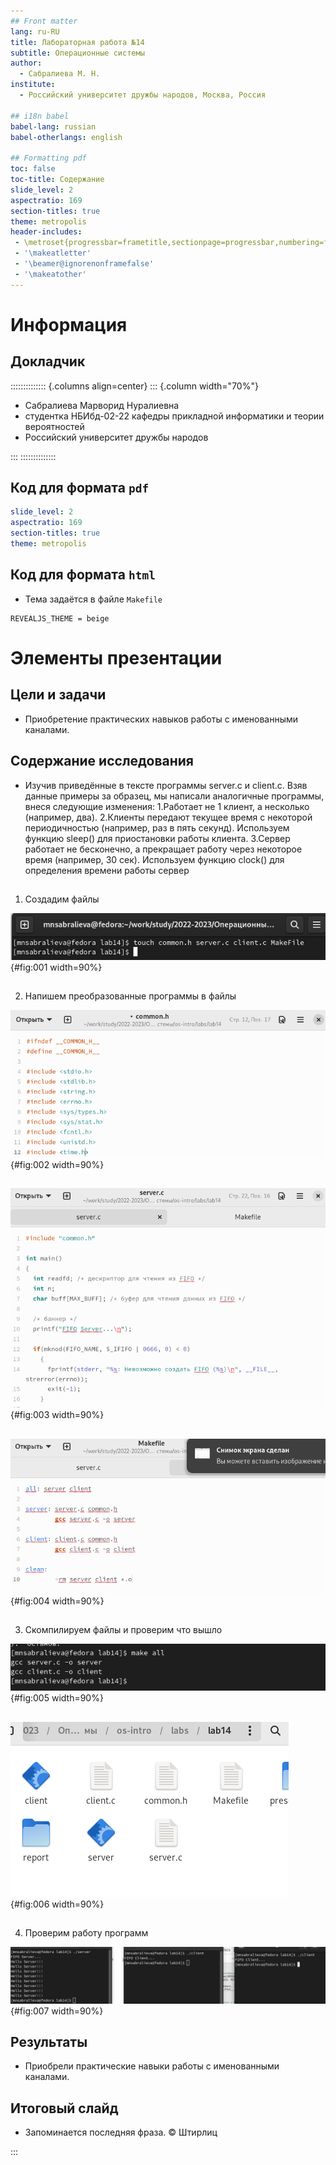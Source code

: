 ```yaml
---
## Front matter
lang: ru-RU
title: Лабораторная работа №14
subtitle: Операционные системы
author:
  - Сабралиева М. Н.
institute:
  - Российский университет дружбы народов, Москва, Россия

## i18n babel
babel-lang: russian
babel-otherlangs: english

## Formatting pdf
toc: false
toc-title: Содержание
slide_level: 2
aspectratio: 169
section-titles: true
theme: metropolis
header-includes:
 - \metroset{progressbar=frametitle,sectionpage=progressbar,numbering=fraction}
 - '\makeatletter'
 - '\beamer@ignorenonframefalse'
 - '\makeatother'
---
```


# Информация

## Докладчик

:::::::::::::: {.columns align=center}
::: {.column width="70%"}

  * Сабралиева Марворид Нуралиевна
  * студентка НБИбд-02-22 кафедры прикладной информатики и теории вероятностей
  * Российский университет дружбы народов

:::
::::::::::::::


## Код для формата `pdf`

```yaml
slide_level: 2
aspectratio: 169
section-titles: true
theme: metropolis
```

## Код для формата `html`

- Тема задаётся в файле `Makefile`

```make
REVEALJS_THEME = beige 
```

# Элементы презентации



## Цели и задачи

- Приобретение практических навыков работы с именованными каналами.

## Содержание исследования

- Изучив приведённые в тексте программы server.c и client.c. Взяв данные примеры
за образец, мы написали аналогичные программы, внеся следующие изменения:
1.Работает не 1 клиент, а несколько (например, два).
2.Клиенты передают текущее время с некоторой периодичностью (например, раз в пять секунд). Используем функцию sleep() для приостановки работы клиента.
3.Сервер работает не бесконечно, а прекращает работу через некоторое время (например, 30 сек). Используем функцию clock() для определения времени работы сервер

##

1. Создадим файлы

![Создаем файлы](image/1.png){#fig:001 width=90%}

##

2. Напишем преобразованные программы в файлы 

![файл common.h](image/2.png){#fig:002 width=90%}

##

![файл server.c](image/3.png){#fig:003 width=90%}

##

![файл Makefile](image/4.png){#fig:004 width=90%}

##

3. Скомпилируем файлы и проверим что вышло 

![make all](image/5.png){#fig:005 width=90%}

##

![make all](image/6.png){#fig:006 width=90%}

##

4. Проверим работу программ 

![Выполнение программ](image/7.png){#fig:007 width=90%}

## Результаты

- Приобрели практические навыки работы с именованными каналами.

## Итоговый слайд

- Запоминается последняя фраза. © Штирлиц

:::

